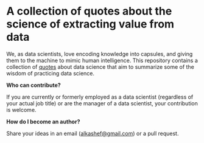 # A collection of quotes about the science of extracting value from data

We, as data scientists, love encoding knowledge into capsules, 
and giving them to the machine to mimic human intelligence. 
This repository contains a collection of [quotes](Quotes.md) about data science that aim to 
summarize some of the wisdom of practicing data science.

**Who can contribute?**

If you are currently or formerly employed as a data scientist (regardless of your actual job title) 
or are the manager of a data scientist, your contribution is welcome.

**How do I become an author?**

Share your ideas in an email (alkashef@gmail.com) or a pull request.  
